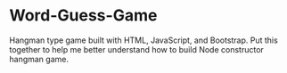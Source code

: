 # Word-Guess-Game
Hangman type game built with HTML, JavaScript, and Bootstrap.
Put this together to help me better understand how to build Node constructor hangman game.
